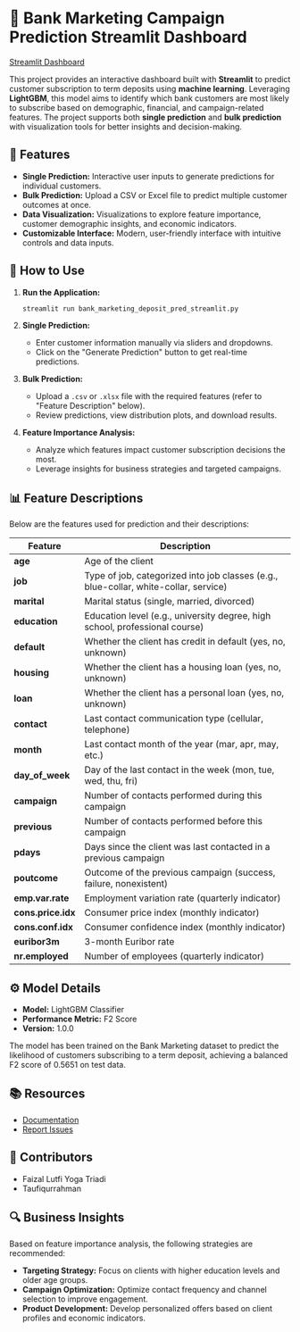 # 🏦 Bank Marketing Campaign Prediction Streamlit Dashboard
[Streamlit Dashboard](https://bank-marketing-campaign-prediction.streamlit.app/)

This project provides an interactive dashboard built with **Streamlit** to predict customer subscription to term deposits using **machine learning**. Leveraging **LightGBM**, this model aims to identify which bank customers are most likely to subscribe based on demographic, financial, and campaign-related features. The project supports both **single prediction** and **bulk prediction** with visualization tools for better insights and decision-making.

## 📌 Features

- **Single Prediction:** Interactive user inputs to generate predictions for individual customers.
- **Bulk Prediction:** Upload a CSV or Excel file to predict multiple customer outcomes at once.
- **Data Visualization:** Visualizations to explore feature importance, customer demographic insights, and economic indicators.
- **Customizable Interface:** Modern, user-friendly interface with intuitive controls and data inputs.
  
## 🚀 How to Use

1. **Run the Application:**
   ```bash
   streamlit run bank_marketing_deposit_pred_streamlit.py
   ```

2. **Single Prediction:**
   - Enter customer information manually via sliders and dropdowns.
   - Click on the "Generate Prediction" button to get real-time predictions.

3. **Bulk Prediction:**
   - Upload a `.csv` or `.xlsx` file with the required features (refer to "Feature Description" below).
   - Review predictions, view distribution plots, and download results.

4. **Feature Importance Analysis:**
   - Analyze which features impact customer subscription decisions the most.
   - Leverage insights for business strategies and targeted campaigns.

## 📊 Feature Descriptions

Below are the features used for prediction and their descriptions:

| Feature             | Description                                                                                       |
|---------------------|---------------------------------------------------------------------------------------------------|
| **age**             | Age of the client                                                                                 |
| **job**             | Type of job, categorized into job classes (e.g., blue-collar, white-collar, service)             |
| **marital**         | Marital status (single, married, divorced)                                                        |
| **education**       | Education level (e.g., university degree, high school, professional course)                       |
| **default**         | Whether the client has credit in default (yes, no, unknown)                                       |
| **housing**         | Whether the client has a housing loan (yes, no, unknown)                                          |
| **loan**            | Whether the client has a personal loan (yes, no, unknown)                                         |
| **contact**         | Last contact communication type (cellular, telephone)                                             |
| **month**           | Last contact month of the year (mar, apr, may, etc.)                                              |
| **day_of_week**     | Day of the last contact in the week (mon, tue, wed, thu, fri)                                     |
| **campaign**        | Number of contacts performed during this campaign                                                 |
| **previous**        | Number of contacts performed before this campaign                                                 |
| **pdays**           | Days since the client was last contacted in a previous campaign                                   |
| **poutcome**        | Outcome of the previous campaign (success, failure, nonexistent)                                  |
| **emp.var.rate**    | Employment variation rate (quarterly indicator)                                                   |
| **cons.price.idx**  | Consumer price index (monthly indicator)                                                          |
| **cons.conf.idx**   | Consumer confidence index (monthly indicator)                                                     |
| **euribor3m**       | 3-month Euribor rate                                                                              |
| **nr.employed**     | Number of employees (quarterly indicator)                                                         |


## ⚙️ Model Details

- **Model:** LightGBM Classifier
- **Performance Metric:** F2 Score
- **Version:** 1.0.0

The model has been trained on the Bank Marketing dataset to predict the likelihood of customers subscribing to a term deposit, achieving a balanced F2 score of 0.5651 on test data.

## 📚 Resources

- [Documentation](https://github.com/ABCDullahh/Purwadhika-Final-Project-Bank-Marketing-Campaign)
- [Report Issues](mailto:faizal2jz@gmail.com)


## 👥 Contributors

- Faizal Lutfi Yoga Triadi
- Taufiqurrahman

## 🔍 Business Insights

Based on feature importance analysis, the following strategies are recommended:
- **Targeting Strategy:** Focus on clients with higher education levels and older age groups.
- **Campaign Optimization:** Optimize contact frequency and channel selection to improve engagement.
- **Product Development:** Develop personalized offers based on client profiles and economic indicators.
